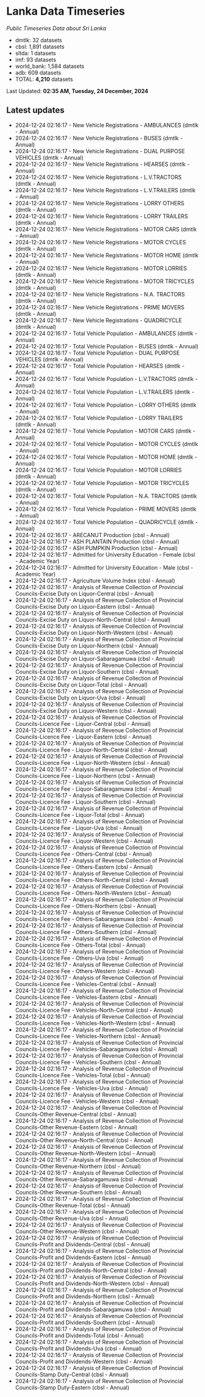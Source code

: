 # Lanka Data Timeseries
*Public Timeseries Data about Sri Lanka*

* dmtlk: 32 datasets
* cbsl: 1,891 datasets
* sltda: 1 datasets
* imf: 93 datasets
* world_bank: 1,584 datasets
* adb: 609 datasets
* TOTAL: **4,210** datasets

Last Updated: **02:35 AM, Tuesday, 24 December, 2024**

## Latest updates

* 2024-12-24 02:16:17 - New Vehicle Registrations - AMBULANCES (dmtlk - Annual)
* 2024-12-24 02:16:17 - New Vehicle Registrations - BUSES (dmtlk - Annual)
* 2024-12-24 02:16:17 - New Vehicle Registrations - DUAL PURPOSE VEHICLES (dmtlk - Annual)
* 2024-12-24 02:16:17 - New Vehicle Registrations - HEARSES (dmtlk - Annual)
* 2024-12-24 02:16:17 - New Vehicle Registrations - L.V.TRACTORS (dmtlk - Annual)
* 2024-12-24 02:16:17 - New Vehicle Registrations - L.V.TRAILERS (dmtlk - Annual)
* 2024-12-24 02:16:17 - New Vehicle Registrations - LORRY OTHERS (dmtlk - Annual)
* 2024-12-24 02:16:17 - New Vehicle Registrations - LORRY TRAILERS (dmtlk - Annual)
* 2024-12-24 02:16:17 - New Vehicle Registrations - MOTOR CARS (dmtlk - Annual)
* 2024-12-24 02:16:17 - New Vehicle Registrations - MOTOR CYCLES (dmtlk - Annual)
* 2024-12-24 02:16:17 - New Vehicle Registrations - MOTOR HOME (dmtlk - Annual)
* 2024-12-24 02:16:17 - New Vehicle Registrations - MOTOR LORRIES (dmtlk - Annual)
* 2024-12-24 02:16:17 - New Vehicle Registrations - MOTOR TRICYCLES (dmtlk - Annual)
* 2024-12-24 02:16:17 - New Vehicle Registrations - N.A. TRACTORS (dmtlk - Annual)
* 2024-12-24 02:16:17 - New Vehicle Registrations - PRIME MOVERS (dmtlk - Annual)
* 2024-12-24 02:16:17 - New Vehicle Registrations - QUADRICYCLE (dmtlk - Annual)
* 2024-12-24 02:16:17 - Total Vehicle Population - AMBULANCES (dmtlk - Annual)
* 2024-12-24 02:16:17 - Total Vehicle Population - BUSES (dmtlk - Annual)
* 2024-12-24 02:16:17 - Total Vehicle Population - DUAL PURPOSE VEHICLES (dmtlk - Annual)
* 2024-12-24 02:16:17 - Total Vehicle Population - HEARSES (dmtlk - Annual)
* 2024-12-24 02:16:17 - Total Vehicle Population - L.V.TRACTORS (dmtlk - Annual)
* 2024-12-24 02:16:17 - Total Vehicle Population - L.V.TRAILERS (dmtlk - Annual)
* 2024-12-24 02:16:17 - Total Vehicle Population - LORRY OTHERS (dmtlk - Annual)
* 2024-12-24 02:16:17 - Total Vehicle Population - LORRY TRAILERS (dmtlk - Annual)
* 2024-12-24 02:16:17 - Total Vehicle Population - MOTOR CARS (dmtlk - Annual)
* 2024-12-24 02:16:17 - Total Vehicle Population - MOTOR CYCLES (dmtlk - Annual)
* 2024-12-24 02:16:17 - Total Vehicle Population - MOTOR HOME (dmtlk - Annual)
* 2024-12-24 02:16:17 - Total Vehicle Population - MOTOR LORRIES (dmtlk - Annual)
* 2024-12-24 02:16:17 - Total Vehicle Population - MOTOR TRICYCLES (dmtlk - Annual)
* 2024-12-24 02:16:17 - Total Vehicle Population - N.A. TRACTORS (dmtlk - Annual)
* 2024-12-24 02:16:17 - Total Vehicle Population - PRIME MOVERS (dmtlk - Annual)
* 2024-12-24 02:16:17 - Total Vehicle Population - QUADRICYCLE (dmtlk - Annual)
* 2024-12-24 02:16:17 - ARECANUT Production (cbsl - Annual)
* 2024-12-24 02:16:17 - ASH PLANTAIN Production (cbsl - Annual)
* 2024-12-24 02:16:17 - ASH PUMPKIN Production (cbsl - Annual)
* 2024-12-24 02:16:17 - Admitted for University Education - Female (cbsl - Academic Year)
* 2024-12-24 02:16:17 - Admitted for University Education - Male (cbsl - Academic Year)
* 2024-12-24 02:16:17 - Agriculture Volume Index (cbsl - Annual)
* 2024-12-24 02:16:17 - Analysis of Revenue Collection of Provincial Councils-Excise Duty on Liquor-Central (cbsl - Annual)
* 2024-12-24 02:16:17 - Analysis of Revenue Collection of Provincial Councils-Excise Duty on Liquor-Eastern (cbsl - Annual)
* 2024-12-24 02:16:17 - Analysis of Revenue Collection of Provincial Councils-Excise Duty on Liquor-North-Central (cbsl - Annual)
* 2024-12-24 02:16:17 - Analysis of Revenue Collection of Provincial Councils-Excise Duty on Liquor-North-Western (cbsl - Annual)
* 2024-12-24 02:16:17 - Analysis of Revenue Collection of Provincial Councils-Excise Duty on Liquor-Northern (cbsl - Annual)
* 2024-12-24 02:16:17 - Analysis of Revenue Collection of Provincial Councils-Excise Duty on Liquor-Sabaragamuwa (cbsl - Annual)
* 2024-12-24 02:16:17 - Analysis of Revenue Collection of Provincial Councils-Excise Duty on Liquor-Southern (cbsl - Annual)
* 2024-12-24 02:16:17 - Analysis of Revenue Collection of Provincial Councils-Excise Duty on Liquor-Total (cbsl - Annual)
* 2024-12-24 02:16:17 - Analysis of Revenue Collection of Provincial Councils-Excise Duty on Liquor-Uva (cbsl - Annual)
* 2024-12-24 02:16:17 - Analysis of Revenue Collection of Provincial Councils-Excise Duty on Liquor-Western (cbsl - Annual)
* 2024-12-24 02:16:17 - Analysis of Revenue Collection of Provincial Councils-Licence Fee - Liquor-Central (cbsl - Annual)
* 2024-12-24 02:16:17 - Analysis of Revenue Collection of Provincial Councils-Licence Fee - Liquor-Eastern (cbsl - Annual)
* 2024-12-24 02:16:17 - Analysis of Revenue Collection of Provincial Councils-Licence Fee - Liquor-North-Central (cbsl - Annual)
* 2024-12-24 02:16:17 - Analysis of Revenue Collection of Provincial Councils-Licence Fee - Liquor-North-Western (cbsl - Annual)
* 2024-12-24 02:16:17 - Analysis of Revenue Collection of Provincial Councils-Licence Fee - Liquor-Northern (cbsl - Annual)
* 2024-12-24 02:16:17 - Analysis of Revenue Collection of Provincial Councils-Licence Fee - Liquor-Sabaragamuwa (cbsl - Annual)
* 2024-12-24 02:16:17 - Analysis of Revenue Collection of Provincial Councils-Licence Fee - Liquor-Southern (cbsl - Annual)
* 2024-12-24 02:16:17 - Analysis of Revenue Collection of Provincial Councils-Licence Fee - Liquor-Total (cbsl - Annual)
* 2024-12-24 02:16:17 - Analysis of Revenue Collection of Provincial Councils-Licence Fee - Liquor-Uva (cbsl - Annual)
* 2024-12-24 02:16:17 - Analysis of Revenue Collection of Provincial Councils-Licence Fee - Liquor-Western (cbsl - Annual)
* 2024-12-24 02:16:17 - Analysis of Revenue Collection of Provincial Councils-Licence Fee - Others-Central (cbsl - Annual)
* 2024-12-24 02:16:17 - Analysis of Revenue Collection of Provincial Councils-Licence Fee - Others-Eastern (cbsl - Annual)
* 2024-12-24 02:16:17 - Analysis of Revenue Collection of Provincial Councils-Licence Fee - Others-North-Central (cbsl - Annual)
* 2024-12-24 02:16:17 - Analysis of Revenue Collection of Provincial Councils-Licence Fee - Others-North-Western (cbsl - Annual)
* 2024-12-24 02:16:17 - Analysis of Revenue Collection of Provincial Councils-Licence Fee - Others-Northern (cbsl - Annual)
* 2024-12-24 02:16:17 - Analysis of Revenue Collection of Provincial Councils-Licence Fee - Others-Sabaragamuwa (cbsl - Annual)
* 2024-12-24 02:16:17 - Analysis of Revenue Collection of Provincial Councils-Licence Fee - Others-Southern (cbsl - Annual)
* 2024-12-24 02:16:17 - Analysis of Revenue Collection of Provincial Councils-Licence Fee - Others-Total (cbsl - Annual)
* 2024-12-24 02:16:17 - Analysis of Revenue Collection of Provincial Councils-Licence Fee - Others-Uva (cbsl - Annual)
* 2024-12-24 02:16:17 - Analysis of Revenue Collection of Provincial Councils-Licence Fee - Others-Western (cbsl - Annual)
* 2024-12-24 02:16:17 - Analysis of Revenue Collection of Provincial Councils-Licence Fee - Vehicles-Central (cbsl - Annual)
* 2024-12-24 02:16:17 - Analysis of Revenue Collection of Provincial Councils-Licence Fee - Vehicles-Eastern (cbsl - Annual)
* 2024-12-24 02:16:17 - Analysis of Revenue Collection of Provincial Councils-Licence Fee - Vehicles-North-Central (cbsl - Annual)
* 2024-12-24 02:16:17 - Analysis of Revenue Collection of Provincial Councils-Licence Fee - Vehicles-North-Western (cbsl - Annual)
* 2024-12-24 02:16:17 - Analysis of Revenue Collection of Provincial Councils-Licence Fee - Vehicles-Northern (cbsl - Annual)
* 2024-12-24 02:16:17 - Analysis of Revenue Collection of Provincial Councils-Licence Fee - Vehicles-Sabaragamuwa (cbsl - Annual)
* 2024-12-24 02:16:17 - Analysis of Revenue Collection of Provincial Councils-Licence Fee - Vehicles-Southern (cbsl - Annual)
* 2024-12-24 02:16:17 - Analysis of Revenue Collection of Provincial Councils-Licence Fee - Vehicles-Total (cbsl - Annual)
* 2024-12-24 02:16:17 - Analysis of Revenue Collection of Provincial Councils-Licence Fee - Vehicles-Uva (cbsl - Annual)
* 2024-12-24 02:16:17 - Analysis of Revenue Collection of Provincial Councils-Licence Fee - Vehicles-Western (cbsl - Annual)
* 2024-12-24 02:16:17 - Analysis of Revenue Collection of Provincial Councils-Other Revenue-Central (cbsl - Annual)
* 2024-12-24 02:16:17 - Analysis of Revenue Collection of Provincial Councils-Other Revenue-Eastern (cbsl - Annual)
* 2024-12-24 02:16:17 - Analysis of Revenue Collection of Provincial Councils-Other Revenue-North-Central (cbsl - Annual)
* 2024-12-24 02:16:17 - Analysis of Revenue Collection of Provincial Councils-Other Revenue-North-Western (cbsl - Annual)
* 2024-12-24 02:16:17 - Analysis of Revenue Collection of Provincial Councils-Other Revenue-Northern (cbsl - Annual)
* 2024-12-24 02:16:17 - Analysis of Revenue Collection of Provincial Councils-Other Revenue-Sabaragamuwa (cbsl - Annual)
* 2024-12-24 02:16:17 - Analysis of Revenue Collection of Provincial Councils-Other Revenue-Southern (cbsl - Annual)
* 2024-12-24 02:16:17 - Analysis of Revenue Collection of Provincial Councils-Other Revenue-Total (cbsl - Annual)
* 2024-12-24 02:16:17 - Analysis of Revenue Collection of Provincial Councils-Other Revenue-Uva (cbsl - Annual)
* 2024-12-24 02:16:17 - Analysis of Revenue Collection of Provincial Councils-Other Revenue-Western (cbsl - Annual)
* 2024-12-24 02:16:17 - Analysis of Revenue Collection of Provincial Councils-Profit and Dividends-Central (cbsl - Annual)
* 2024-12-24 02:16:17 - Analysis of Revenue Collection of Provincial Councils-Profit and Dividends-Eastern (cbsl - Annual)
* 2024-12-24 02:16:17 - Analysis of Revenue Collection of Provincial Councils-Profit and Dividends-North-Central (cbsl - Annual)
* 2024-12-24 02:16:17 - Analysis of Revenue Collection of Provincial Councils-Profit and Dividends-North-Western (cbsl - Annual)
* 2024-12-24 02:16:17 - Analysis of Revenue Collection of Provincial Councils-Profit and Dividends-Northern (cbsl - Annual)
* 2024-12-24 02:16:17 - Analysis of Revenue Collection of Provincial Councils-Profit and Dividends-Sabaragamuwa (cbsl - Annual)
* 2024-12-24 02:16:17 - Analysis of Revenue Collection of Provincial Councils-Profit and Dividends-Southern (cbsl - Annual)
* 2024-12-24 02:16:17 - Analysis of Revenue Collection of Provincial Councils-Profit and Dividends-Total (cbsl - Annual)
* 2024-12-24 02:16:17 - Analysis of Revenue Collection of Provincial Councils-Profit and Dividends-Uva (cbsl - Annual)
* 2024-12-24 02:16:17 - Analysis of Revenue Collection of Provincial Councils-Profit and Dividends-Western (cbsl - Annual)
* 2024-12-24 02:16:17 - Analysis of Revenue Collection of Provincial Councils-Stamp Duty-Central (cbsl - Annual)
* 2024-12-24 02:16:17 - Analysis of Revenue Collection of Provincial Councils-Stamp Duty-Eastern (cbsl - Annual)